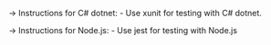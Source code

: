 -> Instructions for C# dotnet:
    - Use xunit for testing with C# dotnet.

-> Instructions for Node.js:
    - Use jest for testing with Node.js